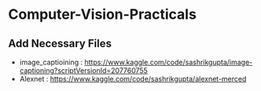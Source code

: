 # Computer-Vision-Practicals

## Add Necessary Files

* image_captioining : https://www.kaggle.com/code/sashrikgupta/image-captioning?scriptVersionId=207760755
* Alexnet : https://www.kaggle.com/code/sashrikgupta/alexnet-merced
